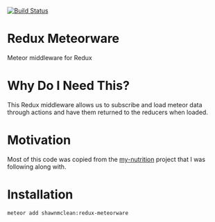 [![Build Status](https://travis-ci.org/shawnmclean/redux-meteorware.svg?branch=master)](https://travis-ci.org/shawnmclean/redux-meteorware)

# Redux Meteorware
Meteor middleware for Redux

# Why Do I Need This?
This Redux middleware allows us to subscribe and load meteor data through actions and have them returned to the reducers when loaded.

# Motivation
Most of this code was copied from the [my-nutrition](https://github.com/djhi/my-nutrition) project that I was following along with.

# Installation

```
meteor add shawnmclean:redux-meteorware
```